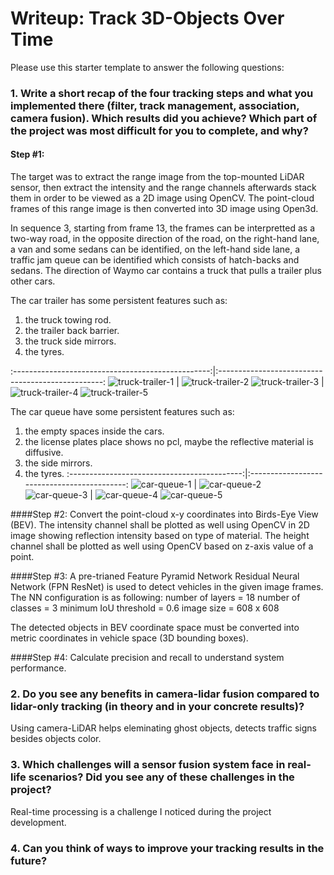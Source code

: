 # Writeup: Track 3D-Objects Over Time

Please use this starter template to answer the following questions:

### 1. Write a short recap of the four tracking steps and what you implemented there (filter, track management, association, camera fusion). Which results did you achieve? Which part of the project was most difficult for you to complete, and why?
#### Step #1:
  The target was to extract the range image from the top-mounted LiDAR sensor, then extract the intensity and the range channels afterwards stack them in order to be viewed as a 2D image using OpenCV. The point-cloud frames of this range image is then converted into 3D image using Open3d.

  In sequence 3, starting from frame 13, the frames can be interpretted as a two-way road, in the opposite direction of the road, on the right-hand lane, a van and some sedans can be identified, on the left-hand side lane, a traffic jam queue can be identified which consists of hatch-backs and sedans. The direction of Waymo car contains a truck that pulls a trailer plus other cars.

  The car trailer has some persistent features such as:
  1. the truck towing rod.
  2. the trailer back barrier.
  3. the truck side mirrors.
  4. the tyres.

:-------------------------------------------------:|:-------------------------------------------------:
![truck-trailer-1](img/10.png "truck-trailer-1]")  |  ![truck-trailer-2](img/11.png "truck-trailer-2]")
![truck-trailer-3](img/12.png "truck-trailer-3]")  |  ![truck-trailer-4](img/13.png "truck-trailer-4]")
![truck-trailer-5](img/14.png "truck-trailer-5]")


  The car queue have some persistent features such as:
  1. the empty spaces inside the cars.
  2. the license plates place shows no pcl, maybe the reflective material is diffusive.
  3. the side mirrors.
  4. the tyres.
:-------------------------------------------:|:-------------------------------------------:
![car-queue-1](img/20.png "car-queue-1]")    |    ![car-queue-2](img/21.png "car-queue-2]")
![car-queue-3](img/22.png "car-queue-3]")    |    ![car-queue-4](img/23.png "car-queue-4]")
![car-queue-5](img/24.png "car-queue-5]")

####Step #2:
  Convert the point-cloud x-y coordinates into Birds-Eye View (BEV). The intensity channel shall be plotted as well using OpenCV in 2D image showing reflection intensity based on type of material. The height channel shall be plotted as well using OpenCV based on z-axis value of a point.

####Step #3:
  A pre-trianed Feature Pyramid Network Residual Neural Network (FPN ResNet) is used to detect vehicles in the given image frames.
  The NN configuration is as following:
    number of layers = 18
    number of classes = 3
    minimum IoU threshold = 0.6
    image size = 608 x 608

  The detected objects in BEV coordinate space must be converted into metric coordinates in vehicle space (3D bounding boxes).

####Step #4:
  Calculate precision and recall to understand system performance.

### 2. Do you see any benefits in camera-lidar fusion compared to lidar-only tracking (in theory and in your concrete results)?
Using camera-LiDAR helps eleminating ghost objects, detects traffic signs besides objects color.

### 3. Which challenges will a sensor fusion system face in real-life scenarios? Did you see any of these challenges in the project?
Real-time processing is a challenge I noticed during the project development.

### 4. Can you think of ways to improve your tracking results in the future?
